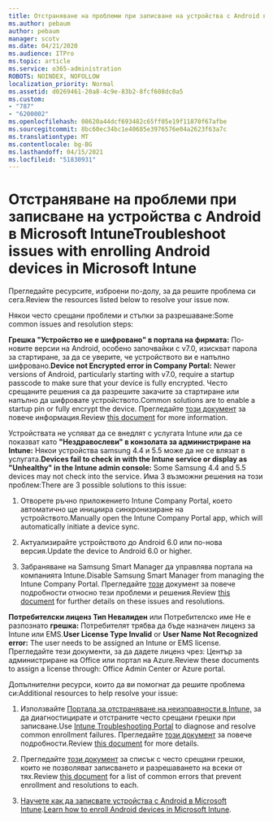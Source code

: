 ```yaml
---
title: Отстраняване на проблеми при записване на устройства с Android в Microsoft Intune
ms.author: pebaum
author: pebaum
manager: scotv
ms.date: 04/21/2020
ms.audience: ITPro
ms.topic: article
ms.service: o365-administration
ROBOTS: NOINDEX, NOFOLLOW
localization_priority: Normal
ms.assetid: d0269461-20a8-4c9e-83b2-8fcf608dc0a5
ms.custom:
- "787"
- "6200002"
ms.openlocfilehash: 08620a44dcf693482c65ff05e19f11870f67afbe
ms.sourcegitcommit: 8bc60ec34bc1e40685e3976576e04a2623f63a7c
ms.translationtype: MT
ms.contentlocale: bg-BG
ms.lasthandoff: 04/15/2021
ms.locfileid: "51830931"
---
```

# <a name="troubleshoot-issues-with-enrolling-android-devices-in-microsoft-intune"></a><span data-ttu-id="fea45-102">Отстраняване на проблеми при записване на устройства с Android в Microsoft Intune</span><span class="sxs-lookup"><span data-stu-id="fea45-102">Troubleshoot issues with enrolling Android devices in Microsoft Intune</span></span>

<span data-ttu-id="fea45-103">Прегледайте ресурсите, изброени по-долу, за да решите проблема си сега.</span><span class="sxs-lookup"><span data-stu-id="fea45-103">Review the resources listed below to resolve your issue now.</span></span>
  
<span data-ttu-id="fea45-104">Някои често срещани проблеми и стъпки за разрешаване:</span><span class="sxs-lookup"><span data-stu-id="fea45-104">Some common issues and resolution steps:</span></span>
  
 <span data-ttu-id="fea45-105">**Грешка "Устройство не е шифровано" в портала на фирмата:** По-новите версии на Android, особено започвайки с v7.0, изискват парола за стартиране, за да се уверите, че устройството ви е напълно шифровано.</span><span class="sxs-lookup"><span data-stu-id="fea45-105">**Device not Encrypted error in Company Portal:** Newer versions of Android, particularly starting with v7.0, require a startup passcode to make sure that your device is fully encrypted.</span></span> <span data-ttu-id="fea45-106">Често срещаните решения са да разрешите закачите за стартиране или напълно да шифровате устройството.</span><span class="sxs-lookup"><span data-stu-id="fea45-106">Common solutions are to enable a startup pin or fully encrypt the device.</span></span> <span data-ttu-id="fea45-107">Прегледайте [този документ](https://docs.microsoft.com/intune-user-help/your-device-appears-encrypted-but-cp-says-otherwise-android) за повече информация.</span><span class="sxs-lookup"><span data-stu-id="fea45-107">Review [this document](https://docs.microsoft.com/intune-user-help/your-device-appears-encrypted-but-cp-says-otherwise-android) for more information.</span></span>
  
 <span data-ttu-id="fea45-108">Устройствата не успяват да се внедлят с услугата Intune или да се показват като **"Нездравослеви" в конзолата за администриране на Intune:** Някои устройства samsung 4.4 и 5.5 може да не се влязат в услугата.</span><span class="sxs-lookup"><span data-stu-id="fea45-108">**Devices fail to check in with the Intune service or display as "Unhealthy" in the Intune admin console:** Some Samsung 4.4 and 5.5 devices may not check into the service.</span></span> <span data-ttu-id="fea45-109">Има 3 възможни решения на този проблем:</span><span class="sxs-lookup"><span data-stu-id="fea45-109">There are 3 possible solutions to this issue:</span></span>
  
1. <span data-ttu-id="fea45-110">Отворете ръчно приложението Intune Company Portal, което автоматично ще инициира синхронизиране на устройството.</span><span class="sxs-lookup"><span data-stu-id="fea45-110">Manually open the Intune Company Portal app, which will automatically initiate a device sync.</span></span>

2. <span data-ttu-id="fea45-111">Актуализирайте устройството до Android 6.0 или по-нова версия.</span><span class="sxs-lookup"><span data-stu-id="fea45-111">Update the device to Android 6.0 or higher.</span></span>

3. <span data-ttu-id="fea45-112">Забраняване на Samsung Smart Manager да управлява портала на компанията Intune.</span><span class="sxs-lookup"><span data-stu-id="fea45-112">Disable Samsung Smart Manager from managing the Intune Company Portal.</span></span> <span data-ttu-id="fea45-113">Прегледайте [този](https://docs.microsoft.com/troubleshoot/mem/intune/troubleshoot-device-enrollment-in-intune#devices-fail-to-check-in-with-the-intune-service-and-display-as-unhealthy-in-the-intune-admin-console) документ за повече подробности относно тези проблеми и решения.</span><span class="sxs-lookup"><span data-stu-id="fea45-113">Review [this document](https://docs.microsoft.com/troubleshoot/mem/intune/troubleshoot-device-enrollment-in-intune#devices-fail-to-check-in-with-the-intune-service-and-display-as-unhealthy-in-the-intune-admin-console) for further details on these issues and resolutions.</span></span>

 <span data-ttu-id="fea45-114">**Потребителски лиценз Тип Невалиден** или Потребителско име Не е разпознато **грешка:** Потребителят трябва да бъде назначен лиценз за Intune или EMS.</span><span class="sxs-lookup"><span data-stu-id="fea45-114">**User License Type Invalid** or **User Name Not Recognized error:** The user needs to be assigned an Intune or EMS license.</span></span> <span data-ttu-id="fea45-115">Прегледайте тези документи, за да дадете лиценз чрез: Център за администриране на Office или портал на Azure.</span><span class="sxs-lookup"><span data-stu-id="fea45-115">Review these documents to assign a license through: Office Admin Center or Azure portal.</span></span>
  
<span data-ttu-id="fea45-116">Допълнителни ресурси, които да ви помогнат да решите проблема си:</span><span class="sxs-lookup"><span data-stu-id="fea45-116">Additional resources to help resolve your issue:</span></span>
  
1. <span data-ttu-id="fea45-117">Използвайте [Портала за отстраняване на неизправности в Intune,](https://devicemanagement.microsoft.com/#blade/Microsoft_Intune_DeviceSettings/TroubleshootBlade) за да диагностицирате и отстраните често срещани грешки при записване.</span><span class="sxs-lookup"><span data-stu-id="fea45-117">Use [Intune Troubleshooting Portal](https://devicemanagement.microsoft.com/#blade/Microsoft_Intune_DeviceSettings/TroubleshootBlade) to diagnose and resolve common enrollment failures.</span></span> <span data-ttu-id="fea45-118">Прегледайте [този документ](https://docs.microsoft.com/intune/help-desk-operators) за повече подробности.</span><span class="sxs-lookup"><span data-stu-id="fea45-118">Review [this document](https://docs.microsoft.com/intune/help-desk-operators) for more details.</span></span>

2. <span data-ttu-id="fea45-119">Прегледайте [този документ](https://docs.microsoft.com/troubleshoot/mem/intune/troubleshoot-device-enrollment-in-intune) за списък с често срещани грешки, които не позволяват записването и разрешаването на всеки от тях.</span><span class="sxs-lookup"><span data-stu-id="fea45-119">Review [this document](https://docs.microsoft.com/troubleshoot/mem/intune/troubleshoot-device-enrollment-in-intune) for a list of common errors that prevent enrollment and resolutions to each.</span></span>

3. <span data-ttu-id="fea45-120">[Научете как да записвате устройства с Android в Microsoft Intune](https://docs.microsoft.com/intune/android-enroll).</span><span class="sxs-lookup"><span data-stu-id="fea45-120">[Learn how to enroll Android devices in Microsoft Intune](https://docs.microsoft.com/intune/android-enroll).</span></span>
